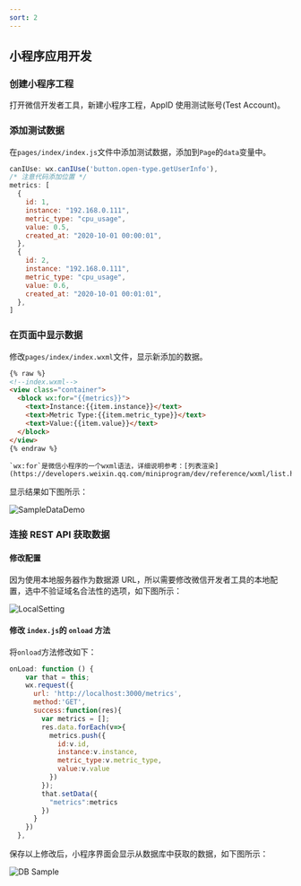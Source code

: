 ```yaml
---
sort: 2
---
```


## 小程序应用开发

### 创建小程序工程

打开微信开发者工具，新建小程序工程，AppID 使用测试账号(Test Account)。

### 添加测试数据

在`pages/index/index.js`文件中添加测试数据，添加到`Page`的`data`变量中。

```javascript
canIUse: wx.canIUse('button.open-type.getUserInfo'),
/* 注意代码添加位置 */
metrics: [
  {
    id: 1,
    instance: "192.168.0.111",
    metric_type: "cpu_usage",
    value: 0.5,
    created_at: "2020-10-01 00:00:01",
  },
  {
    id: 2,
    instance: "192.168.0.111",
    metric_type: "cpu_usage",
    value: 0.6,
    created_at: "2020-10-01 00:01:01",
  },
]
```

### 在页面中显示数据

修改`pages/index/index.wxml`文件，显示新添加的数据。

```html
{% raw %}
<!--index.wxml-->
<view class="container">
  <block wx:for="{{metrics}}">
    <text>Instance:{{item.instance}}</text>
    <text>Metric Type:{{item.metric_type}}</text>
    <text>Value:{{item.value}}</text>
  </block>
</view>
{% endraw %}
```

```tip
`wx:for`是微信小程序的一个wxml语法，详细说明参考：[列表渲染](https://developers.weixin.qq.com/miniprogram/dev/reference/wxml/list.html)
```

显示结果如下图所示：

![SampleDataDemo](../assets/images/wx_sample_data.png)

### 连接 REST API 获取数据

#### 修改配置

因为使用本地服务器作为数据源 URL，所以需要修改微信开发者工具的本地配置，选中不验证域名合法性的选项，如下图所示：

![LocalSetting](../assets/images/wx_setting.png)

#### 修改 `index.js`的 `onload` 方法

将`onload`方法修改如下：

```javascript
onLoad: function () {
    var that = this;
    wx.request({
      url: 'http://localhost:3000/metrics',
      method:'GET',
      success:function(res){
        var metrics = [];
        res.data.forEach(v=>{
          metrics.push({
            id:v.id,
            instance:v.instance,
            metric_type:v.metric_type,
            value:v.value
          })
        });
        that.setData({
          "metrics":metrics
        })
      }
    })
  },
```

保存以上修改后，小程序界面会显示从数据库中获取的数据，如下图所示：

![DB Sample](../assets/images/wx_db_sample.png)
